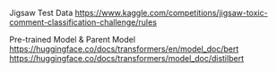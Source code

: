 Jigsaw Test Data
https://www.kaggle.com/competitions/jigsaw-toxic-comment-classification-challenge/rules 

Pre-trained Model & Parent Model
https://huggingface.co/docs/transformers/en/model_doc/bert 
https://huggingface.co/docs/transformers/model_doc/distilbert 
